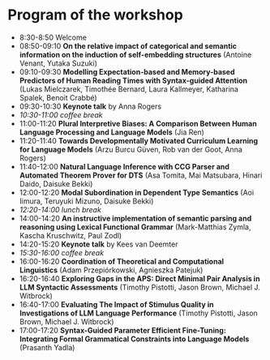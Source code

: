# Program of the workshop

- 8:30-8:50 Welcome
- 08:50-09:10 **On the relative impact of categorical and semantic information on the induction of self-embedding structures** (Antoine Venant, Yutaka Suzuki)
- 09:10-09:30 **Modelling Expectation-based and Memory-based Predictors of Human Reading Times with Syntax-guided Attention** (Lukas Mielczarek, Timothée Bernard, Laura Kallmeyer, Katharina Spalek, Benoit Crabbé)
- 09:30-10:30 **Keynote talk** by Anna Rogers
- *10:30-11:00 coffee break*
- 11:00-11:20 **Plural Interpretive Biases: A Comparison Between Human Language Processing and Language Models** (Jia Ren)
- 11:20-11:40 **Towards Developmentally Motivated Curriculum Learning for Language Models** (Arzu Burcu Güven, Rob van der Goot, Anna Rogers)
- 11:40-12:00 **Natural Language Inference with CCG Parser and Automated Theorem Prover for DTS** (Asa Tomita, Mai Matsubara, Hinari Daido, Daisuke Bekki)
- 12:00-12:20 **Modal Subordination in Dependent Type Semantics** (Aoi Iimura, Teruyuki Mizuno, Daisuke Bekki)
- *12:20-14:00 lunch break*
- 14:00-14:20 **An instructive implementation of semantic parsing and reasoning using Lexical Functional Grammar** (Mark-Matthias Zymla, Kascha Kruschwitz, Paul Zodl)
- 14:20-15:20 **Keynote talk** by Kees van Deemter
- *15:30-16:00 coffee break*
- 16:00-16:20 **Coordination of Theoretical and Computational Linguistics** (Adam Przepiórkowski, Agnieszka Patejuk)
- 16:20-16:40 **Exploring Gaps in the APS: Direct Minimal Pair Analysis in LLM Syntactic Assessments** (Timothy Pistotti, Jason Brown, Michael J. Witbrock)
- 16:40-17:00 **Evaluating The Impact of Stimulus Quality in Investigations of LLM Language Performance** (Timothy Pistotti, Jason Brown, Michael J. Witbrock)
- 17:00-17:20 **Syntax-Guided Parameter Efficient Fine-Tuning: Integrating Formal Grammatical Constraints into Language Models** (Prasanth Yadla)
